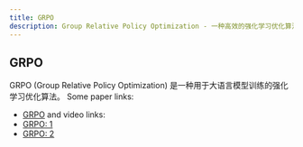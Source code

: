 ```yaml
---
title: GRPO
description: Group Relative Policy Optimization - 一种高效的强化学习优化算法
---
```


## GRPO

GRPO (Group Relative Policy Optimization) 是一种用于大语言模型训练的强化学习优化算法。
Some paper links: 
- [GRPO](https://arxiv.org/abs/2409.18603)
and video links:
- [GRPO: 1](https://www.bilibili.com/video/BV15YJTzkENC/?share_source=copy_web&vd_source=b0665997e327e80accab2d35772a5a00)
- [GRPO: 2](https://www.bilibili.com/video/BV15YJTzkENC/?share_source=copy_web&vd_source=b0665997e327e80accab2d35772a5a00)
